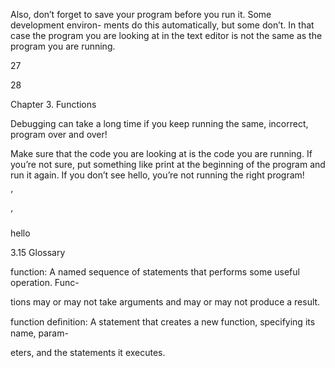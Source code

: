 Also, don’t forget to save your program before you run it. Some development environ- ments do this automatically, but some don’t. In that case the program you are looking at in the text editor is not the same as the program you are running.

27

28

Chapter 3. Functions

Debugging can take a long time if you keep running the same, incorrect, program over and over!

Make sure that the code you are looking at is the code you are running. If you’re not sure, put something like print at the beginning of the program and run it again. If you don’t see hello, you’re not running the right program!

’

’

hello

3.15 Glossary

function: A named sequence of statements that performs some useful operation. Func-

tions may or may not take arguments and may or may not produce a result.

function deﬁnition: A statement that creates a new function, specifying its name, param-

eters, and the statements it executes.